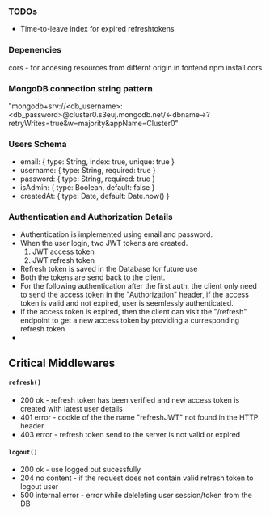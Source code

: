 ### TODOs
- Time-to-leave index for expired refreshtokens

### Depenencies
cors - for accesing resources from differnt origin in fontend
npm install cors



### MongoDB connection string pattern
"mongodb+srv://<db_username>:<db_password>@cluster0.s3euj.mongodb.net/<-dbname->?retryWrites=true&w=majority&appName=Cluster0"

### Users Schema
- email: { type: String, index: true, unique: true }
- username: { type: String, required: true }
- password: { type: String, required: true }
- isAdmin: { type: Boolean, default: false }
- createdAt: { type: Date, default: Date.now() }

### Authentication and Authorization Details
- Authentication is implemented using email and password.
- When the user login, two JWT tokens are created.
  1. JWT access token
  2. JWT refresh token
- Refresh token is saved in the Database for future use
- Both the tokens are send back to the client.
- For the following authentication after the first auth, the client only need to send the access token in the "Authorization" header, if the access token is valid and not expired, user is seemlessly authenticated.
- If the access token is expired, then the client can visit the "/refresh" endpoint to get a new access token by providing a curresponding refresh token
- 


## Critical Middlewares
#### `refresh()`
- 200 ok - refresh token has been verified and new access token is created with latest user details 
- 401 error - cookie of the the name "refreshJWT" not found in the HTTP header
- 403 error - refresh token send to the server is not valid or expired

#### `logout()`
- 200 ok - use logged out sucessfully
- 204 no content - if the request does not contain valid refresh token to logout user
- 500 internal error - error while deleleting user session/token from the DB